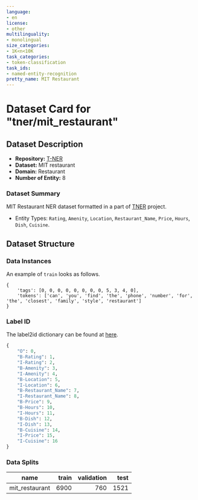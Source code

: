 ```yaml
---
language:
- en
license:
- other
multilinguality:
- monolingual
size_categories:
- 1K<n<10K
task_categories:
- token-classification
task_ids:
- named-entity-recognition
pretty_name: MIT Restaurant
---
```


# Dataset Card for "tner/mit_restaurant"

## Dataset Description

- **Repository:** [T-NER](https://github.com/asahi417/tner)
- **Dataset:** MIT restaurant
- **Domain:** Restaurant
- **Number of Entity:** 8

### Dataset Summary
MIT Restaurant NER dataset formatted in a part of [TNER](https://github.com/asahi417/tner) project.

- Entity Types: `Rating`, `Amenity`, `Location`, `Restaurant_Name`, `Price`, `Hours`, `Dish`, `Cuisine`.

## Dataset Structure

### Data Instances
An example of `train` looks as follows.

```
{
    'tags': [0, 0, 0, 0, 0, 0, 0, 0, 5, 3, 4, 0],
    'tokens': ['can', 'you', 'find', 'the', 'phone', 'number', 'for', 'the', 'closest', 'family', 'style', 'restaurant']
}
```

### Label ID
The label2id dictionary can be found at [here](https://huggingface.co/datasets/tner/mit_restaurant/raw/main/dataset/label.json).
```python
{
    "O": 0,
    "B-Rating": 1,
    "I-Rating": 2,
    "B-Amenity": 3,
    "I-Amenity": 4,
    "B-Location": 5,
    "I-Location": 6,
    "B-Restaurant_Name": 7,
    "I-Restaurant_Name": 8,
    "B-Price": 9,
    "B-Hours": 10,
    "I-Hours": 11,
    "B-Dish": 12,
    "I-Dish": 13,
    "B-Cuisine": 14,
    "I-Price": 15,
    "I-Cuisine": 16
}
```

### Data Splits

|  name   |train|validation|test|
|---------|----:|---------:|---:|
|mit_restaurant      |6900  |       760| 1521|
